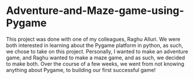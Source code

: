# Adventure-and-Maze-game-using-Pygame
This project was done with one of my colleagues, Raghu Alluri. We were both interested in learning about the Pygame platform in python, as such, we chose to take on this project. 
Personally, I wanted to make an adventure game, and Raghu wanted to make a maze game, and as such, we decided to make both.
Over the course of a few weeks, we went from not knowing anything about Pygame, to building our first successful game! 
